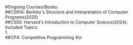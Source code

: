 #Ongoing Courses/Books:  
##CS61A: Berkley's Structure and Interpretation of Computer Programs(2025)  
##CS50: Harvard's Introduction to Computer Science(2024):  
  Included Topics:    
    1.  
##CP4: Competitive Programming 4\n
